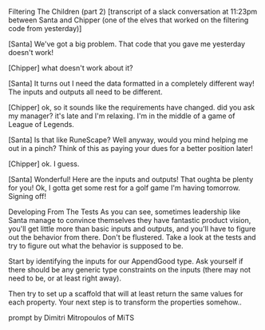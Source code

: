 Filtering The Children (part 2)
[transcript of a slack conversation at 11:23pm between Santa and Chipper (one of the elves that worked on the filtering code from yesterday)]

[Santa] We've got a big problem. That code that you gave me yesterday doesn't work!

[Chipper] what doesn't work about it?

[Santa] It turns out I need the data formatted in a completely different way! The inputs and outputs all need to be different.

[Chipper] ok, so it sounds like the requirements have changed. did you ask my manager? it's late and I'm relaxing. I'm in the middle of a game of League of Legends.

[Santa] Is that like RuneScape? Well anyway, would you mind helping me out in a pinch? Think of this as paying your dues for a better position later!

[Chipper] ok. I guess.

[Santa] Wonderful! Here are the inputs and outputs! That oughta be plenty for you! Ok, I gotta get some rest for a golf game I'm having tomorrow. Signing off!

Developing From The Tests
As you can see, sometimes leadership like Santa manage to convince themselves they have fantastic product vision, you'll get little more than basic inputs and outputs, and you'll have to figure out the behavior from there. Don't be flustered. Take a look at the tests and try to figure out what the behavior is supposed to be.

Start by identifying the inputs for our AppendGood type. Ask yourself if there should be any generic type constraints on the inputs (there may not need to be, or at least right away).

Then try to set up a scaffold that will at least return the same values for each property. Your next step is to transform the properties somehow..

prompt by Dimitri Mitropoulos of MiTS

